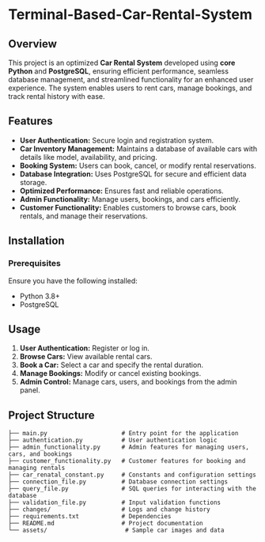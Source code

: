 # Terminal-Based-Car-Rental-System

## Overview
This project is an optimized **Car Rental System** developed using **core Python** and **PostgreSQL**, ensuring efficient performance, seamless database management, and streamlined functionality for an enhanced user experience. The system enables users to rent cars, manage bookings, and track rental history with ease.

## Features
- **User Authentication:** Secure login and registration system.
- **Car Inventory Management:** Maintains a database of available cars with details like model, availability, and pricing.
- **Booking System:** Users can book, cancel, or modify rental reservations.
- **Database Integration:** Uses PostgreSQL for secure and efficient data storage.
- **Optimized Performance:** Ensures fast and reliable operations.
- **Admin Functionality:** Manage users, bookings, and cars efficiently.
- **Customer Functionality:** Enables customers to browse cars, book rentals, and manage their reservations.

## Installation
### Prerequisites
Ensure you have the following installed:
- Python 3.8+
- PostgreSQL

## Usage
1. **User Authentication:** Register or log in.
2. **Browse Cars:** View available rental cars.
3. **Book a Car:** Select a car and specify the rental duration.
4. **Manage Bookings:** Modify or cancel existing bookings.
5. **Admin Control:** Manage cars, users, and bookings from the admin panel.

## Project Structure
```
├── main.py                     # Entry point for the application
├── authentication.py           # User authentication logic
├── admin_functionality.py      # Admin features for managing users, cars, and bookings
├── customer_functionality.py   # Customer features for booking and managing rentals
├── car_renatal_constant.py     # Constants and configuration settings
├── connection_file.py          # Database connection settings
├── query_file.py               # SQL queries for interacting with the database
├── validation_file.py          # Input validation functions
├── changes/                    # Logs and change history
├── requirements.txt            # Dependencies
├── README.md                   # Project documentation
└── assets/                      # Sample car images and data
```


